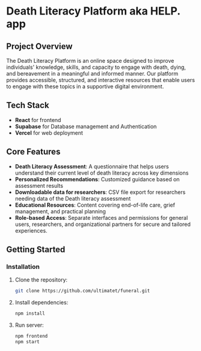 # Death Literacy Platform aka HELP. app

## Project Overview

The Death Literacy Platform is an online space designed to improve individuals' knowledge, skills, and capacity to engage with death, dying, and bereavement in a meaningful and informed manner. Our platform provides accessible, structured, and interactive resources that enable users to engage with these topics in a supportive digital environment.

## Tech Stack
- **React** for frontend
- **Supabase** for Database management and Authentication
- **Vercel** for web deployment

## Core Features

- **Death Literacy Assessment**: A questionnaire that helps users understand their current level of death literacy across key dimensions
- **Personalized Recommendations**: Customized guidance based on assessment results
- **Downloadable data for researchers**: CSV file export for researchers needing data of the Death literacy assessment 
- **Educational Resources**: Content covering end-of-life care, grief management, and practical planning
- **Role-based Access**: Separate interfaces and permissions for general users, researchers, and organizational partners for secure and tailored experiences.

## Getting Started

### Installation

1. Clone the repository:
   ```bash
   git clone https://github.com/ultimatet/funeral.git
   ```

2. Install dependencies:
   ```bash
   npm install
   ```
3. Run server:
   ```bash
   npm frontend
   npm start
   ```
